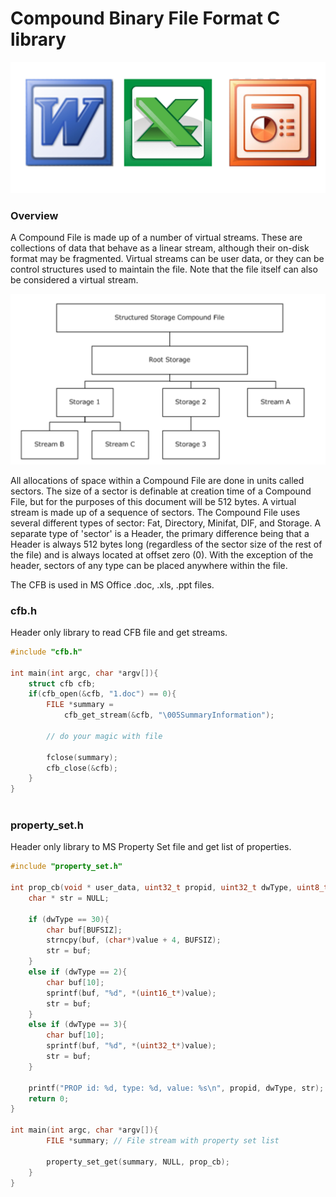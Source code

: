 # Compound Binary File Format C library

![ico](ico.png)

### Overview

A Compound File is made up of a number of virtual streams. These are collections of data that behave as a linear stream, although their on-disk format may be fragmented. Virtual streams can be user data, or they can be control structures used to maintain the file. Note that the file itself can also be considered a virtual stream.

![image](image.png)

All allocations of space within a Compound File are done in units called sectors. The size of a sector is definable at creation time of a Compound File, but for the purposes of this document will be 512 bytes. A virtual stream is made up of a sequence of sectors.
The Compound File uses several different types of sector: Fat, Directory, Minifat, DIF, and Storage. A separate type of 'sector' is a Header, the primary difference being that a Header is always 512 bytes long (regardless of the sector size of the rest of the file) and is always located at offset zero (0). With the exception of the header, sectors of any type can be placed anywhere within the file. 

The CFB is used in MS Office .doc, .xls, .ppt files.

### cfb.h 
Header only library to read CFB file and get streams.
```c
#include "cfb.h"

int main(int argc, char *argv[]){
    struct cfb cfb;
    if(cfb_open(&cfb, "1.doc") == 0){
        FILE *summary = 
            cfb_get_stream(&cfb, "\005SummaryInformation");
        
        // do your magic with file
        
        fclose(summary);
        cfb_close(&cfb);
    }
}
	
```

### property_set.h 
Header only library to MS Property Set file and get list of properties.
```c
#include "property_set.h"

int prop_cb(void * user_data, uint32_t propid, uint32_t dwType, uint8_t * value){
    char * str = NULL;
    
    if (dwType == 30){
        char buf[BUFSIZ];
        strncpy(buf, (char*)value + 4, BUFSIZ);
        str = buf;
    }
    else if (dwType == 2){
        char buf[10];
        sprintf(buf, "%d", *(uint16_t*)value);
        str = buf;
    }
    else if (dwType == 3){
        char buf[10];
        sprintf(buf, "%d", *(uint32_t*)value);
        str = buf;
    }

    printf("PROP id: %d, type: %d, value: %s\n", propid, dwType, str);
    return 0;
}

int main(int argc, char *argv[]){
        FILE *summary; // File stream with property set list
        
        property_set_get(summary, NULL, prop_cb);
    }
}
	
```
